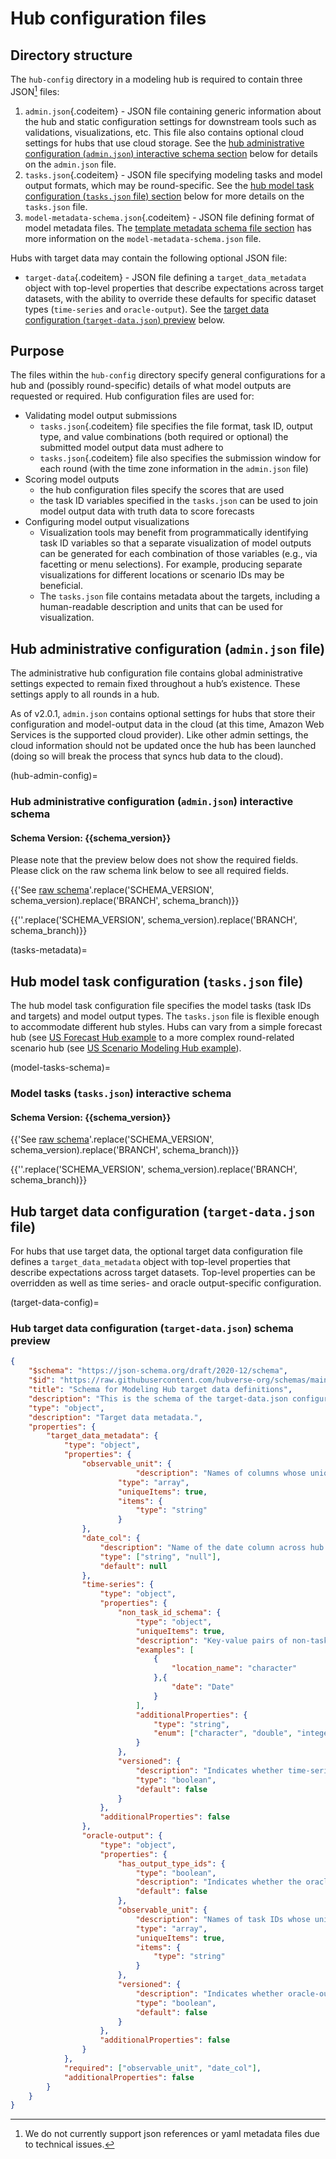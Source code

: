# Hub configuration files

## Directory structure
The `hub-config` directory in a modeling hub is required to contain three JSON[^json] files:
   1. `admin.json`{.codeitem} - JSON file containing generic information about the hub and static configuration settings for downstream tools such as validations, visualizations, etc. This file also contains optional cloud settings for hubs that use cloud storage. See the [hub administrative configuration (`admin.json`) interactive schema section](#hub-admin-config) below for details on the `admin.json` file.
   2. `tasks.json`{.codeitem} - JSON file specifying modeling tasks and model output formats, which may be round-specific. See the [hub model task configuration (`tasks.json` file) section](#tasks-metadata) below for more details on the `tasks.json` file.
   3. `model-metadata-schema.json`{.codeitem} - JSON file defining format of model metadata files. The [template metadata schema file section](#model-metadata-schema) has more information on the `model-metadata-schema.json` file.

Hubs with target data may contain the following optional JSON file:  
* `target-data`{.codeitem} - JSON file defining a `target_data_metadata` object with top-level properties that describe expectations across target datasets, with the ability to override these defaults for specific dataset types (`time-series` and `oracle-output`). See the [target data configuration (`target-data.json`) preview](#target-data-config) below. 

[^json]: We do not currently support json references or yaml metadata files due to technical issues.


## Purpose

The files within the `hub-config` directory specify general configurations for a hub and (possibly round-specific) details of what model outputs are requested or required. Hub configuration files are used for:
* Validating model output submissions
   * `tasks.json`{.codeitem} file specifies the file format, task ID, output type, and value combinations (both required or optional) the submitted model output data must adhere to
   * `tasks.json`{.codeitem} file also specifies the submission window for each round (with the time zone information in the `admin.json` file)
* Scoring model outputs
   * the hub configuration files specify the scores that are used
   * the task ID variables specified in the `tasks.json` can be used to join model output data with truth data to score forecasts
* Configuring model output visualizations
   * Visualization tools may benefit from programmatically identifying task ID variables so that a separate visualization of model outputs can be generated for each combination of those variables (e.g., via facetting or menu selections). For example, producing separate visualizations for different locations or scenario IDs may be beneficial.
   * The `tasks.json` file contains metadata about the targets, including a human-readable description and units that can be used for visualization.


## Hub administrative configuration (`admin.json` file)

The administrative hub configuration file contains global administrative settings expected to remain fixed throughout a hub’s existence. These settings apply to all rounds in a hub.

As of v2.0.1, `admin.json` contains optional settings for hubs that store their configuration and model-output data in the cloud (at this time, Amazon Web Services is the supported cloud provider). Like other admin settings, the cloud information should not be updated once the hub has been launched (doing so will break the process that syncs hub data to the cloud).

(hub-admin-config)=
### Hub administrative configuration (`admin.json`) interactive schema

#### Schema Version: {{schema_version}}

Please note that the preview below does not show the required fields. Please click on the raw schema link below to see all required fields.

{{'See [raw schema](https://raw.githubusercontent.com/hubverse-org/schemas/BRANCH/SCHEMA_VERSION/admin-schema.json)'.replace('SCHEMA_VERSION', schema_version).replace('BRANCH', schema_branch)}}

{{'<script src="../_static/docson/widget.js" data-schema="https://raw.githubusercontent.com/hubverse-org/schemas/BRANCH/SCHEMA_VERSION/admin-schema.json"></script>'.replace('SCHEMA_VERSION', schema_version).replace('BRANCH', schema_branch)}}

(tasks-metadata)=
## Hub model task configuration (`tasks.json` file)
The hub model task configuration file specifies the model tasks (task IDs and targets) and model output types. The `tasks.json` file is flexible enough to accommodate different hub styles. Hubs can vary from a simple forecast hub (see [US Forecast Hub example](/user-guide/intro-data-formats.md) to a more complex round-related scenario hub (see [US Scenario Modeling Hub example](/user-guide/intro-data-formats.md)).

(model-tasks-schema)=
### Model tasks (`tasks.json`) interactive schema

#### Schema Version: {{schema_version}}
{{'See [raw schema](https://raw.githubusercontent.com/hubverse-org/schemas/BRANCH/SCHEMA_VERSION/tasks-schema.json)'.replace('SCHEMA_VERSION', schema_version).replace('BRANCH', schema_branch)}}

{{'<script src="../_static/docson/widget.js" data-schema="https://raw.githubusercontent.com/hubverse-org/schemas/BRANCH/SCHEMA_VERSION/tasks-schema.json"></script>'.replace('SCHEMA_VERSION', schema_version).replace('BRANCH', schema_branch)}}

## Hub target data configuration (`target-data.json` file)

For hubs that use target data, the optional target data configuration file defines a `target_data_metadata` object with top-level properties that describe expectations across target datasets. Top-level properties can be overridden  as well as time series- and oracle output-specific configuration.

(target-data-config)=
### Hub target data configuration (`target-data.json`) schema preview
```json
{
    "$schema": "https://json-schema.org/draft/2020-12/schema",
    "$id": "https://raw.githubusercontent.com/hubverse-org/schemas/main/v6.0.0/target-data-schema.json",
    "title": "Schema for Modeling Hub target data definitions",
    "description": "This is the schema of the target-data.json configuration file that defines metadata about target data used to visualise and evaluate modeling hub model outputs.",
    "type": "object",
    "description": "Target data metadata.",
    "properties": {
        "target_data_metadata": {
            "type": "object",
            "properties": {
                "observable_unit": {
                            "description": "Names of columns whose unique value combinations define the minimum observable unit in time-series data. Each combination of values must be unique across `as_of` data versions if applicable. The majority are expected to correspond to task ID names but may include other columns as well (e.g. the general `date` column).",
                        "type": "array",
                        "uniqueItems": true,
                        "items": {
                            "type": "string"
                        }
                },
                "date_col": {
                    "description": "Name of the date column across hub data (time-series, oracle-output and model output). This is the column that stores the date on which observed data actually occured.",
                    "type": ["string", "null"],
                    "default": null
                },
                "time-series": {
                    "type": "object",
                    "properties": {
                        "non_task_id_schema": {
                            "type": "object",
                            "uniqueItems": true,
                            "description": "Key-value pairs of non-task ID column names and data types found in time-series data. Include any columns in the time-series data that does not correspond exactly to a task ID. If an `as_of` column is included, it should be specified here as well.",
                            "examples": [
                                {
                                    "location_name": "character"
                                },{
                                    "date": "Date"
                                }
                            ],
                            "additionalProperties": {
                                "type": "string",
                                "enum": ["character", "double", "integer","logical", "Date"]
                            }
                        },
                        "versioned": {
                            "description": "Indicates whether time-series data are versioned using `as_of` dates. If true, the data is expected to have a date `as_of` column that indicates the version of each data point.",
                            "type": "boolean",
                            "default": false
                        }
                    },
                    "additionalProperties": false
                },
                "oracle-output": {
                    "type": "object",
                    "properties": {
                        "has_output_type_ids": {
                            "type": "boolean",
                            "description": "Indicates whether the oracle output data have an `output_type` and `output_type_id` column. These columns are necessary if hub includes `pmf` and `cdf` output types but optional otherwise.",
                            "default": false
                        },
                        "observable_unit": {
                            "description": "Names of task IDs whose unique value combinations define an observable unit in oracle output data. Each combination of values must be unique once combined with output type IDs. Can be used to override default observable units in situations where some output types require additional task ID value to map onto target data.",
                            "type": "array",
                            "uniqueItems": true,
                            "items": {
                                "type": "string"
                            }
                        },
                        "versioned": {
                            "description": "Indicates whether oracle-output data are versioned using `as_of` dates. If true, the data is expected to have a date `as_of` column that indicates the version of each data point.",
                            "type": "boolean",
                            "default": false
                        }
                    },
                    "additionalProperties": false
                }
            },
            "required": ["observable_unit", "date_col"],
            "additionalProperties": false
        }
    }
}
```

